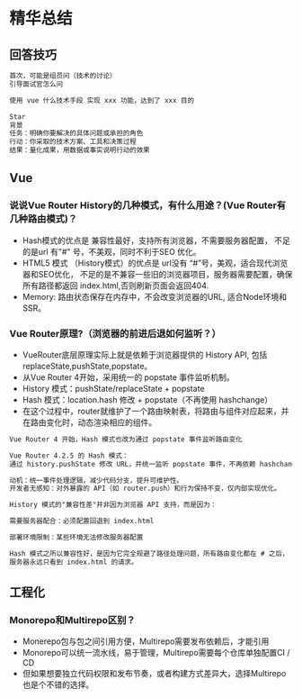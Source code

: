 # 精华总结

## 回答技巧

```md
首次，可能是组员问（技术的讨论）
引导面试官怎么问

使用 vue 什么技术手段 实现 xxx 功能，达到了 xxx 目的

Star
背景
任务：明确你要解决的具体问题或承担的角色
行动：你采取的技术方案、工具和决策过程
结果：量化成果，用数据或事实说明行动的效果

```

## Vue

### 说说Vue Router History的几种模式，有什么用途？(Vue Router有几种路由模式)？

* Hash模式的优点是 兼容性最好，支持所有浏览器，不需要服务器配置，
不足的是url 有"#" 号，不美观，同时不利于SEO 优化。
* HTML5 模式 （History模式）的优点是 url没有 “#”号，美观，适合现代浏览器和SEO优化，
不足的是不兼容一些旧的浏览器项目，服务器需要配置，确保所有路径都返回 index.html,否则刷新页面会返回404.
* Memory: 路由状态保存在内存中，不会改变浏览器的URL, 适合Node环境和SSR。

### Vue Router原理?（浏览器的前进后退如何监听？）

* VueRouter底层原理实际上就是依赖于浏览器提供的 History API, 包括replaceState,pushState,popstate。
* 从Vue Router 4开始，采用统一的 popstate 事件监听机制。
* History 模式：pushState/replaceState + popstate
* Hash 模式：location.hash 修改 + popstate（不再使用 hashchange）
* 在这个过程中，router就维护了一个路由映射表，将路由与组件对应起来，并在路由变化时，动态渲染相应的组件。

```md
Vue Router 4 开始，Hash 模式也改为通过 popstate 事件监听路由变化

Vue Router 4.2.5 的 Hash 模式：
通过 history.pushState 修改 URL，并统一监听 popstate 事件，不再依赖 hashchange。

动机：统一事件处理逻辑，减少代码分支，提升可维护性。
开发者无感知：对外暴露的 API（如 router.push）和行为保持不变，仅内部实现优化。

History 模式的"兼容性差"并非因为浏览器 API 支持，而是因为：

需要服务器配合：必须配置回退到 index.html

部署环境限制：某些环境无法修改服务器配置

Hash 模式之所以兼容性好，是因为它完全规避了路径处理问题，所有路由变化都在 # 之后，
服务器永远只看到 index.html 的请求。
```

## 工程化

### Monorepo和Multirepo区别？

* Monerepo包与包之间引用方便，Multirepo需要发布依赖后，才能引用
* Monorepo可以统一流水线，易于管理，Multirepo需要每个仓库单独配置CI / CD
* 但如果想要独立代码权限和发布节奏，或者构建方式差异大，选择Multirepo也是个不错的选择。
